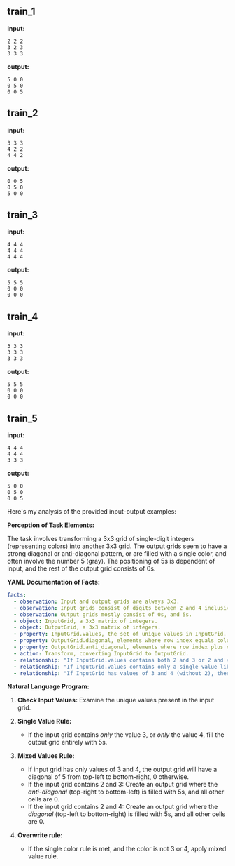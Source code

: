 
## train_1

**input:**
```
2 2 2
3 2 3
3 3 3
```


**output:**
```
5 0 0
0 5 0
0 0 5
```


## train_2

**input:**
```
3 3 3
4 2 2
4 4 2
```


**output:**
```
0 0 5
0 5 0
5 0 0
```


## train_3

**input:**
```
4 4 4
4 4 4
4 4 4
```


**output:**
```
5 5 5
0 0 0
0 0 0
```


## train_4

**input:**
```
3 3 3
3 3 3
3 3 3
```


**output:**
```
5 5 5
0 0 0
0 0 0
```


## train_5

**input:**
```
4 4 4
4 4 4
3 3 3
```


**output:**
```
5 0 0
0 5 0
0 0 5
```

Here's my analysis of the provided input-output examples:

**Perception of Task Elements:**

The task involves transforming a 3x3 grid of single-digit integers (representing colors) into another 3x3 grid. The output grids seem to have a strong diagonal or anti-diagonal pattern, or are filled with a single color, and often involve the number 5 (gray). The positioning of 5s is dependent of input, and the rest of the output grid consists of 0s.

**YAML Documentation of Facts:**


```yaml
facts:
  - observation: Input and output grids are always 3x3.
  - observation: Input grids consist of digits between 2 and 4 inclusive.
  - observation: Output grids mostly consist of 0s, and 5s.
  - object: InputGrid, a 3x3 matrix of integers.
  - object: OutputGrid, a 3x3 matrix of integers.
  - property: InputGrid.values, the set of unique values in InputGrid.
  - property: OutputGrid.diagonal, elements where row index equals column index.
  - property: OutputGrid.anti_diagonal, elements where row index plus column index equals 2.
  - action: Transform, converting InputGrid to OutputGrid.
  - relationship: "If InputGrid.values contains both 2 and 3 or 2 and 4, then OutputGrid has 5s on diagonal or anti-diagonal and 0 otherwise."
  - relationship: "If InputGrid.values contains only a single value like 3 or 4, and this single value is present across whole input grid, then the whole output grid becomes the same and filled with color 5, except for the cases when input contains other value then 3 and 4"
  - relationship: "If InputGrid has values of 3 and 4 (without 2), there seems to be an overwrite of the single color rule with another diagonal-like one"
```


**Natural Language Program:**

1.  **Check Input Values:** Examine the unique values present in the input grid.

2.  **Single Value Rule:**
    *   If the input grid contains *only* the value 3, or *only* the value 4, fill the output grid entirely with 5s.

3.  **Mixed Values Rule:**
    *    If input grid has only values of 3 and 4, the output grid will have a diagonal of 5 from top-left to bottom-right, 0 otherwise.
    *   If the input grid contains 2 and 3: Create an output grid where the *anti-diagonal* (top-right to bottom-left) is filled with 5s, and all other cells are 0.
    *   If the input grid contains 2 and 4: Create an output grid where the *diagonal* (top-left to bottom-right) is filled with 5s, and all other cells are 0.

4.  **Overwrite rule:**
    *   If the single color rule is met, and the color is not 3 or 4, apply mixed value rule.


